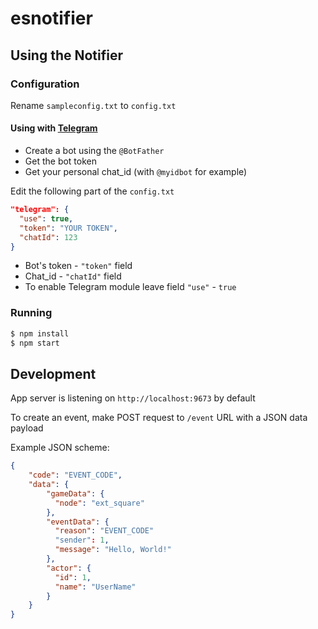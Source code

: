 # esnotifier

## Using the Notifier

### Configuration

Rename `sampleconfig.txt` to `config.txt`

#### Using with [Telegram](https://telegram.org/)
- Create a bot using the `@BotFather`
- Get the bot token
- Get your personal chat_id (with `@myidbot` for example)

Edit the following part of the `config.txt`
```JSON
"telegram": {
  "use": true,
  "token": "YOUR TOKEN",
  "chatId": 123
}
```
- Bot's token - `"token"` field
- Chat_id - `"chatId"` field
- To enable Telegram module leave field `"use"` - `true`

### Running 

```bash
$ npm install
$ npm start
```

## Development

App server is listening on `http://localhost:9673` by default

To create an event, make POST request to `/event` URL with a JSON data payload

Example JSON scheme:
```JSON
{
    "code": "EVENT_CODE",
    "data": {
        "gameData": {
          "node": "ext_square"
        },
        "eventData": {
          "reason": "EVENT_CODE"
          "sender": 1,
          "message": "Hello, World!"
        },
        "actor": {
          "id": 1,
          "name": "UserName"
        }
    }
}
```
